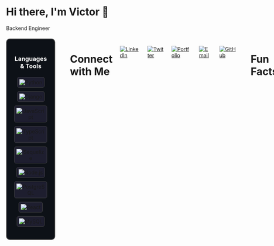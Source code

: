 # Hi there, I'm Victor 👣
Backend Engineer

<div style="display: flex; justify-content: start; gap: 20px; margin-top: 20px;">

  <!-- Languages & Tools Section -->
  <div style="border: 2px solid #444; border-radius: 10px; padding: 20px; background-color: #0d1117; width: 300px; text-align: center;">
    <h3 style="color: #ffffff; margin-bottom: 20px;"> Languages & Tools</h3>
    <p style="display: flex; flex-direction: column; gap: 10px; align-items: center;">
      <span style="border: 1px solid #444; border-radius: 5px; padding: 5px; background-color: #1e1e2f;">
        <img src="https://img.shields.io/badge/-Python-05122A?style=flat&logo=python" alt="Python" />
      </span>
      <span style="border: 1px solid #444; border-radius: 5px; padding: 5px; background-color: #1e1e2f;">
        <img src="https://img.shields.io/badge/-Django-05122A?style=flat&logo=django" alt="Django" />
      </span>
      <span style="border: 1px solid #444; border-radius: 5px; padding: 5px; background-color: #1e1e2f;">
        <img src="https://img.shields.io/badge/-JavaScript-05122A?style=flat&logo=javascript" alt="JavaScript" />
      </span>
      <span style="border: 1px solid #444; border-radius: 5px; padding: 5px; background-color: #1e1e2f;">
        <img src="https://img.shields.io/badge/-TypeScript-05122A?style=flat&logo=typescript" alt="TypeScript" />
      </span>
      <span style="border: 1px solid #444; border-radius: 5px; padding: 5px; background-color: #1e1e2f;">
        <img src="https://img.shields.io/badge/-Sequelize-05122A?style=flat&logo=sequelize" alt="Sequelize" />
      </span>
      <span style="border: 1px solid #444; border-radius: 5px; padding: 5px; background-color: #1e1e2f;">
        <img src="https://img.shields.io/badge/-Node.js-05122A?style=flat&logo=node.js" alt="Node.js" />
      </span>
      <span style="border: 1px solid #444; border-radius: 5px; padding: 5px; background-color: #1e1e2f;">
        <img src="https://img.shields.io/badge/-PostgreSQL-05122A?style=flat&logo=postgresql" alt="PostgreSQL" />
      </span>
      <span style="border: 1px solid #444; border-radius: 5px; padding: 5px; background-color: #1e1e2f;">
        <img src="https://img.shields.io/badge/-React-05122A?style=flat&logo=react" alt="React" />
      </span>
      <span style="border: 1px solid #444; border-radius: 5px; padding: 5px; background-color: #1e1e2f;">
        <img src="https://img.shields.io/badge/-MySQL-05122A?style=flat&logo=mysql" alt="MySQL" />
      </span>
    </p>
  </div>

  ---

# Connect with Me  
<div style="display: flex; justify-content: start; gap: 20px; margin-top: 20px;">
  
  <a href="https://www.linkedin.com/in/victor-gitonga-33a4261ba/" target="_blank">
    <img src="https://img.shields.io/badge/LinkedIn-Connect-blue?logo=linkedin&logoColor=white" alt="LinkedIn" />
  </a>
  
  <a href="https://x.com/Vickbrav01" target="_blank">
    <img src="https://img.shields.io/badge/Twitter-Follow-blue?logo=twitter&logoColor=white" alt="Twitter" />
  </a>
  
  <a href="https://about.me/victorgitonga" target="_blank">
    <img src="https://img.shields.io/badge/Portfolio-Visit-brightgreen?logo=about-dot-me&logoColor=white" alt="Portfolio" />
  </a>
  
  <a href="mailto:vickbrav01@gmail.com" target="_blank">
    <img src="https://img.shields.io/badge/Email-Contact-red?logo=gmail&logoColor=white" alt="Email" />
  </a>
  
  <a href="https://github.com/VickBrav01" target="_blank">
    <img src="https://img.shields.io/badge/GitHub-Follow-black?logo=github&logoColor=white" alt="GitHub" />
  </a>

</div>

---

# Fun Facts  
- I am a founder and tech entrepreneur 
